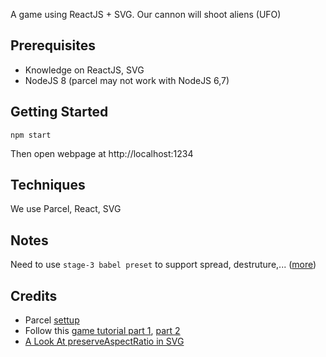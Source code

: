 A game using ReactJS + SVG. Our cannon will shoot aliens (UFO)

## Prerequisites
- Knowledge on ReactJS, SVG
- NodeJS 8 (parcel may not work with NodeJS 6,7)

## Getting Started
```
npm start
```
Then open webpage at http://localhost:1234

## Techniques
We use Parcel, React, SVG

## Notes
Need to use `stage-3 babel preset` to support spread, destruture,... ([more](https://github.com/parcel-bundler/parcel/issues/304))

## Credits
- Parcel [settup](https://scotch.io/tutorials/setting-up-a-react-project-with-parcel)
- Follow this [game tutorial part 1](https://auth0.com/blog/developing-games-with-react-redux-and-svg-part-1/), [part 2](https://auth0.com/blog/developing-games-with-react-redux-and-svg-part-2)
- [A Look At preserveAspectRatio in SVG](https://codepen.io/jonitrythall/post/preserveaspectratio-in-svg)
